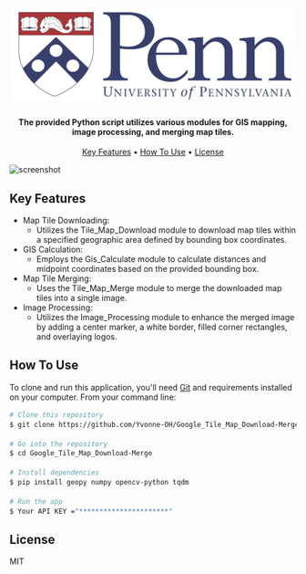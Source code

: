 <h1 align="center">
  <br>
  <img src="Logo/Upenn.jpg" alt="Markdownify" width="600"></a>
  <br>
</h1>

<h4 align="center">The provided Python script utilizes various modules for GIS mapping, image processing, and merging map tiles.</h4>


<p align="center">
  <a href="#key-features">Key Features</a> •
  <a href="#how-to-use">How To Use</a> •
  <a href="#license">License</a>
</p>

![screenshot](merge.jpg)

## Key Features

* Map Tile Downloading:
  - Utilizes the Tile_Map_Download module to download map tiles within a specified geographic area defined by bounding box coordinates.
* GIS Calculation:
  - Employs the Gis_Calculate module to calculate distances and midpoint coordinates based on the provided bounding box.
* Map Tile Merging:
  - Uses the Tile_Map_Merge module to merge the downloaded map tiles into a single image.
* Image Processing:
  - Utilizes the Image_Processing module to enhance the merged image by adding a center marker, a white border, filled corner rectangles, and overlaying logos.

## How To Use

To clone and run this application, you'll need [Git](https://git-scm.com) and requirements installed on your computer. 
From your command line:

```bash
# Clone this repository
$ git clone https://github.com/Yvonne-OH/Google_Tile_Map_Download-Merge.git

# Go into the repository
$ cd Google_Tile_Map_Download-Merge

# Install dependencies
$ pip install geopy numpy opencv-python tqdm

# Run the app
$ Your API KEY ="**********************"
```

## License

MIT
